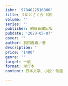 ```yaml
---
isbn: '9784022516800'
title: うめとさくら（仮）
volume: ''
series: ''
publisher: 朝日新聞出版
pubdate: '2020-05-07'
cover: ''
author: 石田香織／著
description: ''
price: '1400'
genre: ''
target: 一般
format: 単行本
content: 日本文学、小説・物語

---
```

